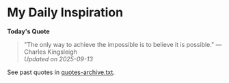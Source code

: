 # My Daily Inspiration

**Today's Quote**  
> "The only way to achieve the impossible is to believe it is possible." — Charles Kingsleigh  
*Updated on 2025-09-13*

See past quotes in [quotes-archive.txt](quotes-archive.txt).